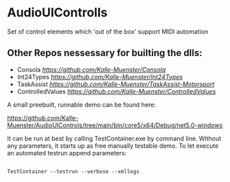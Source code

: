 # AudioUIControlls
Set of control elements which 'out of the box' support MIDI automation


## Other Repos nessessary for builting the dlls:

- Consola *https://github.com/Kalle-Muenster/Consola*
- Int24Types *https://github.com/Kalle-Muenster/Int24Types*
- TaskAssist *https://github.com/Kalle-Muenster/TaskAssist-Motorsport*
- ControlledValues *https://github.com/Kalle-Muenster/ControlledValues*


A small preebuilt, runnable demo can be found here:

https://github.com/Kalle-Muenster/AudioUIControls/tree/main/bin/core5/x64/Debug/net5.0-windows

It can be run at best by calling TestContainer.exe by command line. Without any parameters, it
starts up as free manually testable demo. To let execute an automated testrun append parameters:

<code>
TestContainer --testrun --verbose --xmllogs
<code>
